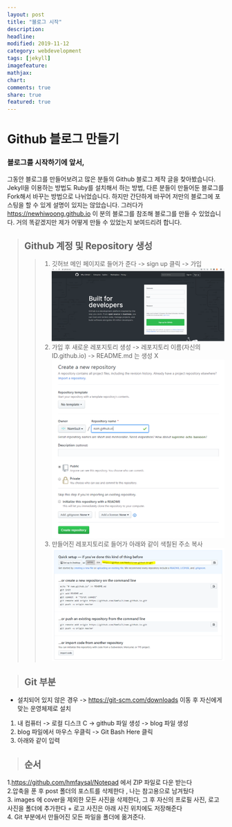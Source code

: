 ```yaml
---
layout: post
title: "블로그 시작"
description: 
headline: 
modified: 2019-11-12
category: webdevelopment
tags: [jekyll]
imagefeature: 
mathjax: 
chart: 
comments: true
share: true
featured: true
---
```


Github 블로그 만들기
==================

### 블로그를 시작하기에 앞서,
그동안 블로그를 만들어보려고 많은 분들의 Github 블로그 제작 글을 찾아봤습니다.
Jekyll을 이용하는 방법도 Ruby를 설치해서 하는 방법, 다른 분들이 만들어둔 블로그를 Fork해서 바꾸는 방법으로 나뉘었습니다.
하지만 간단하게 바꾸어 저만의 블로그에 포스팅을 할 수 있게 설명이 있지는 않았습니다.
그러다가 https://newhiwoong.github.io 이 분의 블로그를 참조해 블로그를 만들 수 있었습니다.
거의 똑같겠지만 제가 어떻게 만들 수 있었는지 보여드리려 합니다.  

> ## Github 계정 및 Repository 생성
 >> 1. 깃허브 메인 페이지로 들어가 준다 -> sign up 클릭 -> 가입
 ![image](/_postImage/howtomake1.PNG)  
 >> 2. 가입 후 새로운 레포지토리 생성 -> 레포지토리 이름(자신의ID.github.io) -> README.md 는 생성 X 
 ![image](/_postImage/howtomake2.PNG)  
 >> 3. 만들어진 레포지토리로 들어가 아래와 같이 색칠된 주소 복사 
 ![image](/_postImage/howtomake3.PNG)  
 
> ## Git 부분
 * 설치되어 있지 않은 경우 -> https://git-scm.com/downloads 이동 후 자신에게 맞는 운영체제로 설치  
 1. 내 컴퓨터 -> 로컬 디스크 C -> github 파일 생성 -> blog 파일 생성  
 2. blog 파일에서 마우스 우클릭 -> Git Bash Here 클릭  
 3. 아래와 같이 입력  

> ## 순서
 1.https://github.com/hmfaysal/Notepad 에서 ZIP 파일로 다운 받는다  
 2.압축을 푼 후 post 폴더의 포스트를 삭제한다 , 나는 참고용으로 남겨뒀다  
 3. images 에 cover을 제외한 모든 사진을 삭제한다, 그 후 자신의 프로필 사진, 로고 사진을 폴더에 추가한다 + 로고 사진은 아래 사진 위치에도 저장해준다  
 4. Git 부분에서 만들어진 모든 파일을 폴더에 옮겨준다.  
